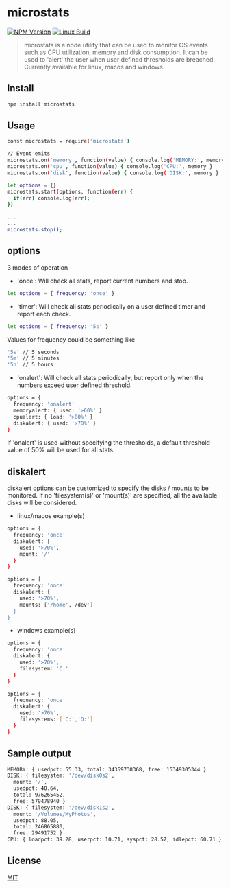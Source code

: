 # microstats

[![NPM Version][npm-image]][npm-url]
[![Linux Build][travis-image]][travis-url]

> microstats is a node utility that can be used to monitor OS events such as CPU utilization, memory and disk consumption. It can be used to 'alert' the user when user defined thresholds are breached. Currently available for linux, macos and windows. 

## Install

```bash
npm install microstats
```

## Usage

```bash
const microstats = require('microstats')

// Event emits
microstats.on('memory', function(value) { console.log('MEMORY:', memory }
microstats.on('cpu', function(value) { console.log('CPU:', memory }
microstats.on('disk', function(value) { console.log('DISK:', memory }

let options = {}
microstats.start(options, function(err) {
  if(err) console.log(err);
})

...
...
microstats.stop();
```

## options

3 modes of operation - 

- 'once': Will check all stats, report current numbers and stop.

```bash
let options = { frequency: 'once' }
```

- 'timer': Will check all stats periodically on a user defined timer and report each check.

```bash
let options = { frequency: '5s' }
```

Values for frequency could be something like

```bash
'5s' // 5 seconds
'5m' // 5 minutes
'5h' // 5 hours
```

- 'onalert': Will check all stats periodically, but report only when the numbers exceed user defined threshold.

```bash
options = {
  frequency: 'onalert'
  memoryalert: { used: '>60%' }
  cpualert: { load: '>80%' }
  diskalert: { used: '>70%' }
}
```
If 'onalert' is used without specifying the thresholds, a default threshold value of 50% will be used for all stats.

## diskalert 

diskalert options can be customized to specify the disks / mounts to be monitored. If no 'filesystem(s)' or 'mount(s)' are specified, all the available disks will be considered. 

- linux/macos example(s)
```bash
options = {
  frequency: 'once'
  diskalert: { 
    used: '>70%',
    mount: '/'
  }
}

options = {
  frequency: 'once'
  diskalert: { 
    used: '>70%',
    mounts: ['/home', /dev']
  }
}
```

- windows example(s)
```bash
options = {
  frequency: 'once'
  diskalert: { 
    used: '>70%',
    filesystem: 'C:'
  }
}

options = {
  frequency: 'once'
  diskalert: { 
    used: '>70%',
    filesystems: ['C:','D:']
  }
}
```

## Sample output
```bash
MEMORY: { usedpct: 55.33, total: 34359738368, free: 15349305344 }
DISK: { filesystem: '/dev/disk0s2',
  mount: '/',
  usedpct: 40.64,
  total: 976265452,
  free: 579478940 }
DISK: { filesystem: '/dev/disk1s2',
  mount: '/Volumes/MyPhotos',
  usedpct: 88.05,
  total: 246865880,
  free: 29491752 }
CPU: { loadpct: 39.28, userpct: 10.71, syspct: 28.57, idlepct: 60.71 }
```

## License

[MIT](http://vjpr.mit-license.org)

[npm-image]: https://img.shields.io/npm/v/microstats.svg
[npm-url]: https://npmjs.org/package/microstats
[travis-image]: https://travis-ci.org/sv-code/microstats.svg?branch=master
[travis-url]: https://travis-ci.org/sv-code/microstats

